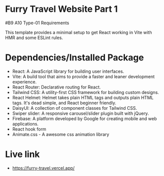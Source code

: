 # Furry Travel Website Part 1
#B9 A10 Type-01 Requirements

This template provides a minimal setup to get React working in Vite with HMR and some ESLint rules.

# Dependencies/Installed Package
- React: A JavaScript library for building user interfaces.
- Vite: A build tool that aims to provide a faster and leaner development experience.
- React Router: Declarative routing for React.
- Tailwind CSS: A utility-first CSS framework for building custom designs.
- React Helmet: Helmet takes plain HTML tags and outputs plain HTML tags. It's dead simple, and React beginner friendly.
- DaisyUI: A collection of component classes for Tailwind CSS.
- Swiper slider: A responsive carousel/slider plugin built with jQuery.
- Firebase: A platform developed by Google for creating mobile and web applications.
- React hook form
- Animate.css - A awesome css animation library

# Live link
- https://furry-travel.vercel.app/